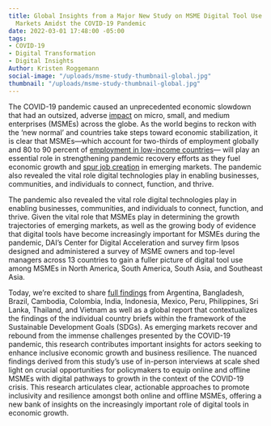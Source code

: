 ```yaml
---
title: Global Insights from a Major New Study on MSME Digital Tool Use in Emerging
  Markets Amidst the COVID-19 Pandemic
date: 2022-03-01 17:48:00 -05:00
tags:
- COVID-19
- Digital Transformation
- Digital Insights
Author: Kristen Roggemann
social-image: "/uploads/msme-study-thumbnail-global.jpg"
thumbnail: "/uploads/msme-study-thumbnail-global.jpg"
---
```


The COVID-19 pandemic caused an unprecedented economic slowdown that had an outsized, adverse [impact](https://www.intracen.org/uploadedFiles/intracenorg/Content/Publications/ITCSMECO2020.pdf) on micro, small, and medium enterprises (MSMEs) across the globe. As the world begins to reckon with the ‘new normal’ and countries take steps toward economic stabilization, it is clear that MSMEs—which account for two-thirds of employment globally and 80 to 90 percent of [employment in low-income countries](https://unctad.org/news/supporting-small-businesses-critical-covid-19-recovery)— will play an essential role in strengthening pandemic recovery efforts as they fuel economic growth and [spur job creation](https://sustainabledevelopment.un.org/content/documents/25851MSMEs_and_SDGs_Final3120.pdf) in emerging markets. The pandemic also revealed the vital role digital technologies play in enabling businesses, communities, and individuals to connect, function, and thrive.

<!--more-->

The pandemic also revealed the vital role digital technologies play in enabling businesses, communities, and individuals to connect, function, and thrive. Given the vital role that MSMEs play in determining the growth trajectories of emerging markets, as well as the growing body of evidence that digital tools have become increasingly important for MSMEs during the pandemic, DAI’s Center for Digital Acceleration and survey firm Ipsos designed and administered a survey of MSME owners and top-level managers across 13 countries to gain a fuller picture of digital tool use among MSMEs in North America, South America, South Asia, and Southeast Asia. 

Today, we’re excited to share [full findings](https://www.dai.com/our-work/solutions/digital-acceleration-solutions/msme-study) from Argentina, Bangladesh, Brazil, Cambodia, Colombia, India, Indonesia, Mexico, Peru, Philippines, Sri Lanka, Thailand, and Vietnam as well as a global report that contextualizes the findings of the individual country briefs within the framework of the Sustainable Development Goals (SDGs). As emerging markets recover and rebound from the immense challenges presented by the COVID-19 pandemic, this research contributes important insights for actors seeking to enhance inclusive economic growth and business resilience. The nuanced findings derived from this study’s use of in-person interviews at scale shed light on crucial opportunities for policymakers to equip online and offline MSMEs with digital pathways to growth in the context of the COVID-19 crisis. This research articulates clear, actionable approaches to promote inclusivity and resilience amongst both online and offline MSMEs, offering a new bank of insights on the increasingly important role of digital tools in economic growth.